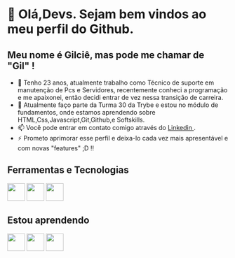 # 👋 Olá,Devs. Sejam bem vindos ao meu perfil do Github.
## Meu nome é Gilciê, mas pode me chamar de "Gil" ! 

- 🔭 Tenho 23 anos, atualmente trabalho como Técnico de suporte em manutenção de Pcs e Servidores, recentemente conheci a programação e me apaixonei, então decidi entrar de vez nessa transição de carreira.
- 🌱 Atualmente faço parte da Turma 30 da Trybe e estou no módulo de fundamentos, onde estamos aprendendo sobre HTML,Css,Javascript,Git,Github,e Softskills.
- 📫 Você pode entrar em contato comigo através do <a href='https://www.linkedin.com/in/gilciebatista/'> Linkedin <a> .
- ⚡ Prometo aprimorar esse perfil e deixa-lo cada vez mais apresentável e com novas "features" ;D !! 

## Ferramentas e Tecnologias

<img src="https://cdn.jsdelivr.net/gh/devicons/devicon/icons/html5/html5-original.svg" width="40" height="40"/> <img src="https://cdn.jsdelivr.net/gh/devicons/devicon/icons/css3/css3-original.svg" width="40" height="40" /> <img src="https://cdn.jsdelivr.net/gh/devicons/devicon/icons/git/git-original.svg" width="40" height="40" />
  
## Estou aprendendo

<img src="https://cdn.jsdelivr.net/gh/devicons/devicon/icons/javascript/javascript-original.svg" width="40" height="40" /> <img src="https://cdn.jsdelivr.net/gh/devicons/devicon/icons/mysql/mysql-original.svg" width="40" height="40"/> <img src="https://cdn.jsdelivr.net/gh/devicons/devicon/icons/postgresql/postgresql-original.svg" width="40" height="40" />
          
          
  
  <!--
**Gilcie/Gilcie** is a ✨ _special_ ✨ repository because its `README.md` (this file) appears on your GitHub profile.

Here are some ideas to get you started:

- 🔭 I’m currently working on ...
- 🌱 I’m currently learning ...
- 👯 I’m looking to collaborate on ...
- 🤔 I’m looking for help with ...
- 💬 Ask me about ...
- 📫 How to reach me: ...
- 😄 Pronouns: ...
- ⚡ Fun fact: ...
-->
